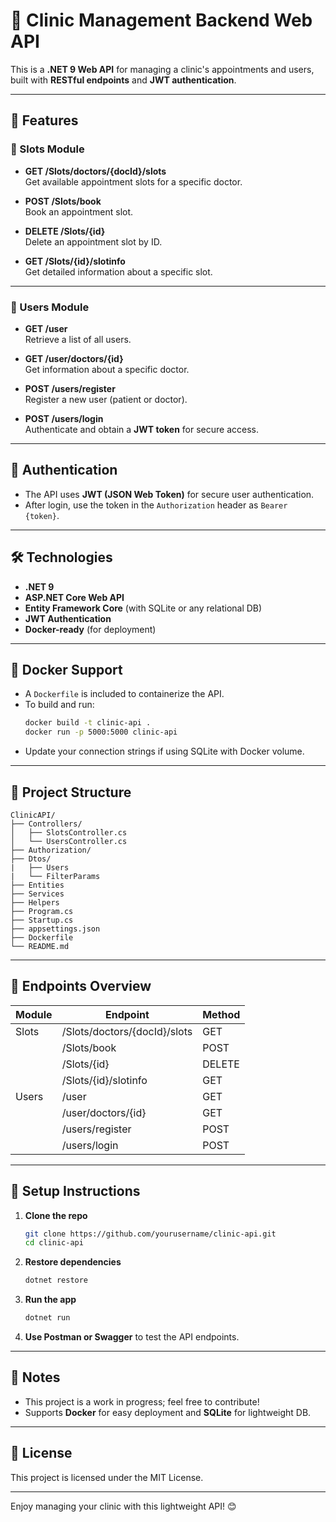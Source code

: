 
# 🏥 Clinic Management Backend Web API

This is a **.NET 9 Web API** for managing a clinic's appointments and users, built with **RESTful endpoints** and **JWT authentication**.

---

## 🚀 Features

### 🔹 Slots Module
- **GET /Slots/doctors/{docId}/slots**  
  Get available appointment slots for a specific doctor.

- **POST /Slots/book**  
  Book an appointment slot.

- **DELETE /Slots/{id}**  
  Delete an appointment slot by ID.

- **GET /Slots/{id}/slotinfo**  
  Get detailed information about a specific slot.

---

### 🔹 Users Module
- **GET /user**  
  Retrieve a list of all users.

- **GET /user/doctors/{id}**  
  Get information about a specific doctor.

- **POST /users/register**  
  Register a new user (patient or doctor).

- **POST /users/login**  
  Authenticate and obtain a **JWT token** for secure access.

---

## 🔐 Authentication
- The API uses **JWT (JSON Web Token)** for secure user authentication.
- After login, use the token in the `Authorization` header as `Bearer {token}`.

---

## 🛠️ Technologies
- **.NET 9**
- **ASP.NET Core Web API**
- **Entity Framework Core** (with SQLite or any relational DB)
- **JWT Authentication**
- **Docker-ready** (for deployment)

---

## 🐳 Docker Support
- A `Dockerfile` is included to containerize the API.
- To build and run:
  ```bash
  docker build -t clinic-api .
  docker run -p 5000:5000 clinic-api


* Update your connection strings if using SQLite with Docker volume.

---

## 📂 Project Structure

```
ClinicAPI/
├── Controllers/
│   ├── SlotsController.cs
│   └── UsersController.cs
├── Authorization/
├── Dtos/
|   ├── Users
|   └── FilterParams
├── Entities
├── Services
├── Helpers
├── Program.cs
├── Startup.cs
├── appsettings.json
├── Dockerfile
└── README.md
```

---

## 🔗 Endpoints Overview

| Module | Endpoint                     | Method |
| ------ | ---------------------------- | ------ |
| Slots  | /Slots/doctors/{docId}/slots | GET    |
|        | /Slots/book                  | POST   |
|        | /Slots/{id}                  | DELETE |
|        | /Slots/{id}/slotinfo         | GET    |
| Users  | /user                        | GET    |
|        | /user/doctors/{id}           | GET    |
|        | /users/register              | POST   |
|        | /users/login                 | POST   |

---

## 📝 Setup Instructions

1. **Clone the repo**

   ```bash
   git clone https://github.com/yourusername/clinic-api.git
   cd clinic-api
   ```

2. **Restore dependencies**

   ```bash
   dotnet restore
   ```

3. **Run the app**

   ```bash
   dotnet run
   ```

4. **Use Postman or Swagger** to test the API endpoints.

---

## 📌 Notes

* This project is a work in progress; feel free to contribute!
* Supports **Docker** for easy deployment and **SQLite** for lightweight DB.

---

## 📢 License

This project is licensed under the MIT License.

---

Enjoy managing your clinic with this lightweight API! 😊

